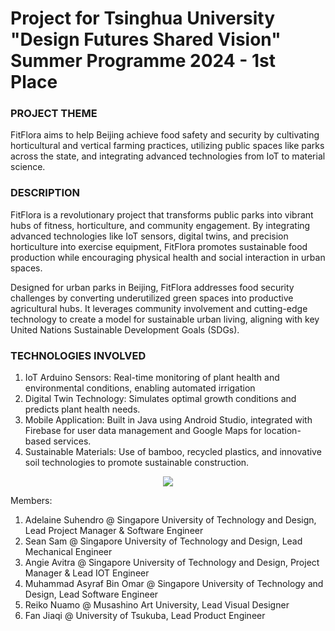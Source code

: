 # Project for Tsinghua University "Design Futures Shared Vision" Summer Programme 2024 - 1st Place

### PROJECT THEME
FitFlora aims to help Beijing achieve food safety and security by cultivating horticultural and vertical farming practices, utilizing public spaces like parks across the state, and integrating advanced technologies from IoT to material science. 

### DESCRIPTION
FitFlora is a revolutionary project that transforms public parks into vibrant hubs of fitness, horticulture, and community engagement. By integrating advanced technologies like IoT sensors, digital twins, and precision horticulture into exercise equipment, FitFlora promotes sustainable food production while encouraging physical health and social interaction in urban spaces.

Designed for urban parks in Beijing, FitFlora addresses food security challenges by converting underutilized green spaces into productive agricultural hubs. It leverages community involvement and cutting-edge technology to create a model for sustainable urban living, aligning with key United Nations Sustainable Development Goals (SDGs).

### TECHNOLOGIES INVOLVED
1) IoT Arduino Sensors: Real-time monitoring of plant health and environmental conditions, enabling automated irrigation
2) Digital Twin Technology: Simulates optimal growth conditions and predicts plant health needs.
3) Mobile Application: Built in Java using Android Studio, integrated with Firebase for user data management and Google Maps for location-based services.
4) Sustainable Materials: Use of bamboo, recycled plastics, and innovative soil technologies to promote sustainable construction.

<p align="center">
  <img src="https://github.com/user-attachments/assets/6068c96e-10ce-4ec5-b424-3facefd7ef30" />
</p>


Members:
1) Adelaine Suhendro @ Singapore University of Technology and Design, Lead Project Manager & Software Engineer
2) Sean Sam @ Singapore University of Technology and Design, Lead Mechanical Engineer
3) Angie Avitra @ Singapore University of Technology and Design, Project Manager & Lead IOT Engineer
4) Muhammad Asyraf Bin Omar @ Singapore University of Technology and Design, Lead Software Engineer
5) Reiko Nuamo @ Musashino Art University, Lead Visual Designer
6) Fan Jiaqi @ University of Tsukuba, Lead Product Engineer



